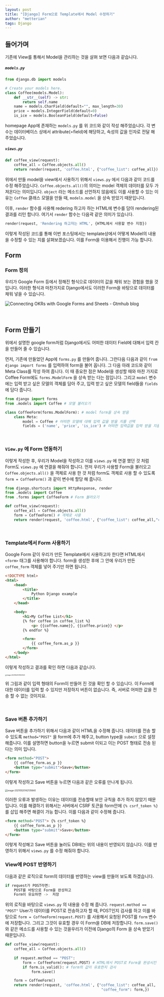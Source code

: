 ```yaml
---
layout: post
title: "[Django] Form으로 Template에서 Model 수정하기"
author: "metterian"
tags: Django
---
```

## 들어가며

기존에 View를 통해서 Model을 관리하는 것을 살펴 보면 다음과 같습니다.

##### `models.py`

```python
from django.db import models

# Create your models here.
class Coffee(models.Model):
    def __str__(self) -> str:
        return self.name
    name = models.CharField(default="", max_length=30)
    price = models.IntegerField(default=0)
    is_ice = models.BooleanField(default=False)
```

homepage App에 존재하는 `models.py` 를 위 코드와 같이 작성 해주었습니다. 각 변수는 데이터베이스 상에서 attribute(=field)에 해당하고, 속성의 값을 인자로 전달 해 주었습니다. 

##### `views.py`

```python
def coffee_view(request):
    coffee_all = Coffee.objects.all()
    return render(request, 'coffee.html', {"coffee_list": coffee_all})
```

위에서 만들 model을 view에서 사용하기 위해서 `views.py` 에서 다음과 같이 코드를 수정 해주었습니다. `Coffee.objects.all()`의 의미는 model 객체의 데이터를 모두 가져온다는 의미입니다. `object` 라는 메소드를 선언하지 않음에도 이를 사용할 수 있는 이유는 `Coffee` 클래스 모델을 만들 때, `models.model` 을 상속 받았기 때문입니다. 

이후, `render` 함수를 사용해 redering 하고자 하는 HTML에 변수를 담아 rendering된 결과를 리턴 합니다. 여기서 `render` 함수는 다음곽 같은 의미가 있습니다.

```python
render(request, 'Rendering 하고자는 HTML', {HTML에서 사용할 변수 지정})
```



이렇게 작성된 코드를 통해 이번 포스팅에서는 template상에서 어떻게 Model의 내용을 수정할 수 있는 지를 살펴보겠습니다. 이를 Form을 이용해서 진행이 가능 합니다.



## Form

### Form 정의

우리가  Google Form 등에서 정해진 형식으로 데이터의 값을 채워 보는 경험을 했을 것 입니다. 이러한 형식과 마찬가지로 Django에서도 이러한 Form을 바탕으로 데이터를 채워 넣을 수 있습니다. 

![Connecting OKRs with Google Forms and Sheets - Gtmhub blog](https://tva1.sinaimg.cn/large/008i3skNgy1gqosvt89r6j31290u0dhk.jpg)

<br>

## Form 만들기

위에서 설명한 google form처럼 Django에서도 어떠한 데이터 Field에 대해서 입력 칸을 만들어 줄 수 있습니다. 

먼저, 기존에 만들었던 App에 `forms.py` 를  만들어 줍니다. 그런다음 다음과 같이 `from django import forms` 를 입력하여 form을 불어 옵니다. 그 다음 아래 코드와 같이 Meta Class를 작성 하여 줍니다. 이 때 중요한 점은 Model을 생성할 때와 마찬 가지로 Coffee Form에도 `forms.ModelForm` 을 상속 받는 다는 점입니다. 그리고 `model` 변수에는 입력 받고 싶은 모델의 객체를 담아 주고, 입력 받고 싶은 모델의 field들을 `fields` 에 담다 줍니다.

```python
from django import forms
from .models import Coffee # 모델 불러오기

class CoffeeForm(forms.ModelForm): # model form을 상속 받음
    class Meta:
        model = Coffee # 어떠한 모델에 대해 입력 값을 받을 지를 선택
        fields = ('name', 'price', 'is_ice') # 어떠한 입력값을 입력 받을 지를 선택
```



<br>

### `View.py` 에 Form 연동하기

이렇게 작성한 후, 우리가 Model을 작성하고 이를 `views.py` 에 연결 했던 것 처럼 Form도 `views.py` 에 연결을 해줘야 합니다. 먼저 우리가 사용할 Form을 불러오고 `Coffee.objects.all()` 을 객체로 사용 한 것 처럼 form도 객체로 사용 할 수 있도록 `form = CoffeeForm()` 과 같이 변수에 할당 해 줍니다. 

```python
from django.shortcuts import HttpResponse, render
from .models import Coffee
from .forms import CoffeeForm # Form 불러오기 

def coffee_view(request):
    coffee_all = Coffee.objects.all()
    form = CoffeeForm() # 객체로 사용
    return render(request, 'coffee.html', {"coffee_list": coffee_all,"coffee_form": form,}) # rendering에 form 변수 추가
```

<br>

### Template에서 Form 사용하기

Google Form 같이 우리가 만든 Template에서 사용하고자 한다면 HTML에서 `<form>` 태그를 사용해야 합니다. form을  생성한 후에 그 안에 우리가 만든 `coffee_form` 객체를 넣어 주기만 하면 됩니다. 

```html
<!DOCTYPE html>
<html>
    <head>
        <title>
            Python Django example
        </title>
    </head>

    <body>
        <h1>My Coffee List</h1>
        {% for coffee in coffee_list %}
            <p> {{coffee.name}}, {{coffee.price}} </p>
        {% endfor %}

        <form>
            {{ coffee_form.as_p }}
        </form>
    </body>
</html>
```

이렇게 작성하고 결과를 확인 하면  다음과 같습니다.

<img src="https://tva1.sinaimg.cn/large/008i3skNgy1gqothjfjkoj30dm0hwt9l.jpg" alt="image-20210520141504120" style="zoom:33%;" />

위 그림과 같이 입력 형태의 Form이 만들어 진 것을 확인 할 수 있습니다. 이 Form에 대한 데이터를 입력 할 수 있지만 저장하지 버튼이 없습니다. 즉, 서버로 어떠한 값을 전송 할 수 없는 것이지요.

<br>

### Save 버튼 추가하기

Save 버튼을 추가하기 위해서 다음과 같이 HTML을 수정해 줍니다. 데이터를 전송 할 수 있도록 `method="POST"` 을 form에 추가 해주고, button type을 `submit` 으로 설정 해줍니다. 이를 설명하면 button을 누르면 submit 이되고 이는 POST 형태로 전송 된다는 의미 입니다. 

```html
<form method="POST">
    {{ coffee_form.as_p }}
    <button type="submit">Save</button>
</form>
```

이렇게 작성하고 Save 버튼을 누르면 다음과 같은 오류를 만나게 됩니다.

<img src="https://tva1.sinaimg.cn/large/008i3skNgy1gqotocfu2mj30he05074m.jpg" alt="image-20210520142135640" style="zoom:50%;" />

이러한 오류과 발생하는 이유는 데이터를 전송할때 보안 규칙을 추가 하지 않았기 때문입니다. 이를 해결하기 위해서는 서버에서 CSRF 토큰을 form안에 `{% csrf_token %}` 를 삽입 해주면 해결이 가능 합니다. 이를 다음과 같이 수정해 줍니다.

```html
<form method="POST"> {% csrf_token %}
    {{ coffee_form.as_p }}
    <button type="submit">Save</button>
</form>
```

이렇게 작성해고 Save 버튼을 눌러도 DB에는 위의 내용이 반영되지 않습니다. 이를 반영하기 위해서 `views.py` 를 수정 해줘야 합니다. 



### View에 POST 반영하기

다음과 같은 로직으로 form의 데이터를 반영하는 view를 만들어 보도록 하겠습니다.

```bash
if request가 POST라면:
	POST를 바탕으로 Form을 완성하고
	Form이 유요하면 ->  저장
```

위의 로직을 바탕으로 `views.py` 의 내용을 수정 해 줍니다. `request.mothod == "POST"` User가  데이터를 POST로 전송하고자 할 때, POST인지 검사를 하고 이를 바탕으로 `form = CoffeeForm(request.POST)` 를 사용해서 요청된 POST를 `form` 변수에 저장합니다. 그리고 그것이 유효할 경우 이 Form을  DB에 저장합니다. `form.save()` 와 같은 메소드를 사용할 수 있는 것을우리가 이전에 Django의 Form 을 상속 받았기 때문입니다. 

```python
def coffee_view(request):
    coffee_all = Coffee.objects.all()
    
    if request.mothod == "POST":
        form = CoffeeForm(request.POST) # HTML에서 POST로 Form을 완성시킨 것을 form 변수라고 지정
        if form.is_valid(): # form의 값이 유효한지 검사
            form.save()

    form = CoffeeForm()
    return render(request, 'coffee.html', {"coffee_list": coffee_all,
                                            "coffee_form": form,})
```









